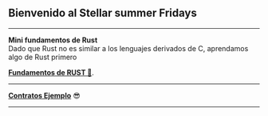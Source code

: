 ## **Bienvenido al Stellar summer Fridays**

---

**Mini fundamentos de Rust**   
Dado que Rust no es similar a los lenguajes derivados de C, aprendamos algo de Rust primero

[**Fundamentos de RUST 🦀**](./fundamentosrust.md).

---

 [**Contratos Ejemplo**](./contratosEjemplo/README.md) 😎

---


